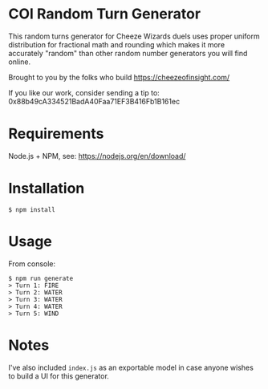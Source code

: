 # COI Random Turn Generator

This random turns generator for Cheeze Wizards duels uses proper uniform distribution for fractional math and rounding which makes it more accurately "random" than other random number generators you will find online.

Brought to you by the folks who build https://cheezeofinsight.com/

If you like our work, consider sending a tip to: 0x88b49cA334521BadA40Faa71EF3B416Fb1B161ec

# Requirements

Node.js + NPM, see: https://nodejs.org/en/download/

# Installation
```
$ npm install
```

# Usage

From console:
```
$ npm run generate
> Turn 1: FIRE
> Turn 2: WATER
> Turn 3: WATER
> Turn 4: WATER
> Turn 5: WIND
```

# Notes
I've also included `index.js` as an exportable model in case anyone wishes to build a UI for this generator.
